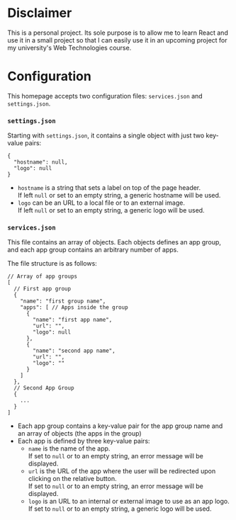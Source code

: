 # Disclaimer

This is a personal project. Its sole purpose is to allow me to learn React and
use it in a small project so that I can easily use it in an upcoming project
for my university's Web Technologies course.

# Configuration

This homepage accepts two configuration files: `services.json` and
`settings.json`.

### `settings.json`

Starting with `settings.json`, it contains a single object with just two key-value
pairs:

```jsonc
{
  "hostname": null,
  "logo": null
}
```

- `hostname` is a string that sets a label on top of the page header.\
  If left `null` or set to an empty string, a generic hostname will be used.
- `logo` can be an URL to a local file or to an external image.\
  If left `null` or set to an empty string, a generic logo will be used.

### `services.json`

This file contains an array of objects. Each objects defines an app group, and
each app group contains an arbitrary number of apps.

The file structure is as follows:

```jsonc
// Array of app groups
[
  // First app group
  {
    "name": "first group name",
    "apps": [ // Apps inside the group
      {
        "name": "first app name",
        "url": "",
        "logo": null
      },
      {
        "name": "second app name",
        "url": "",
        "logo": ""
      }
    ]
  },
  // Second App Group
  {
    ...
  }
]
```

- Each app group contains a key-value pair for the app group name and an array
  of objects (the apps in the group)
- Each app is defined by three key-value pairs:
  - `name` is the name of the app.\
    If set to `null` or to an empty string, an error message will be displayed.
  - `url` is the URL of the app where the user will be redirected upon clicking
    on the relative button.\
    If set to `null` or to an empty string, an error message will be displayed.
  - `logo` is an URL to an internal or external image to use as an app logo.\
    If set to `null` or to an empty string, a generic logo will be used.
